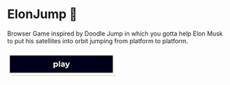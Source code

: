 # ElonJump 🚀
Browser Game inspired by Doodle Jump in which you gotta help Elon Musk to put his satellites into orbit jumping from platform to platform. 

<a href="https://vicentegarcya.github.io/elon-jump/" target="_blank">
  <img src="./assets/images/play-button.png" height="65px">
</a>